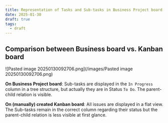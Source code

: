 ```yaml
---
title: Representation of Tasks and Sub-tasks in Business Project board vs. Kanban board
date: 2025-01-30
draft: true
tags:
  - draft
---
```


## Comparison between Business board vs. Kanban board

![Pasted image 20250130092706.png](/images/Pasted image 20250130092706.png)

**On Business Project board**: Sub-tasks are displayed in the `In Progress` column in a tree structure, but actually they are in Status `To Do`. The parent-child relation is visible.

**On (manually) created Kanban board**: All issues are displayed in a flat view. The Sub-tasks remain in the correct column regarding their status but the parent-child relation is less visible at first glance.

